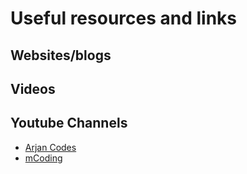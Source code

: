# Useful resources and links


## Websites/blogs


## Videos

## Youtube Channels

* [Arjan Codes](https://www.youtube.com/c/ArjanCodes)
* [mCoding](https://www.youtube.com/c/mCodingWithJamesMurphy)

